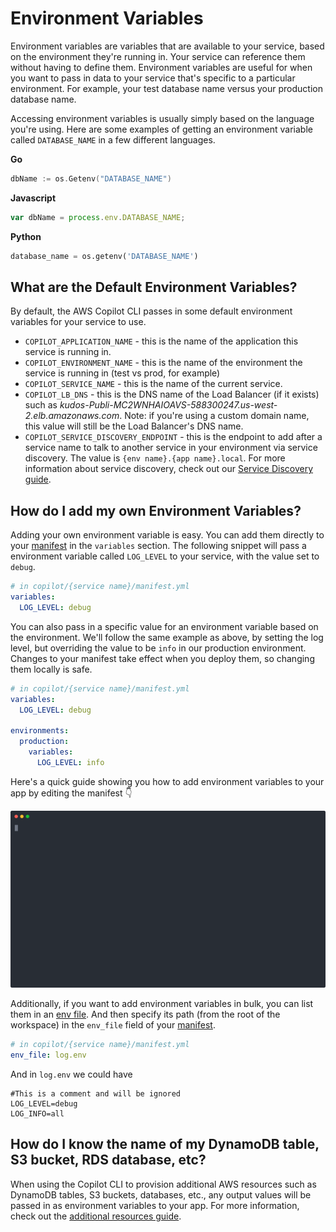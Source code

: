 # Environment Variables

Environment variables are variables that are available to your service, based on the environment they're running in. Your service can reference them without having to define them. Environment variables are useful for when you want to pass in data to your service that's specific to a particular environment. For example, your test database name versus your production database name.

Accessing environment variables is usually simply based on the language you're using. Here are some examples of getting an environment variable called `DATABASE_NAME` in a few different languages.

__Go__
```go
dbName := os.Getenv("DATABASE_NAME")
```

__Javascript__
```javascript
var dbName = process.env.DATABASE_NAME;
```

__Python__
```python
database_name = os.getenv('DATABASE_NAME')
```

## What are the Default Environment Variables?

By default, the AWS Copilot CLI passes in some default environment variables for your service to use.

* `COPILOT_APPLICATION_NAME` - this is the name of the application this service is running in.
* `COPILOT_ENVIRONMENT_NAME` - this is the name of the environment the service is running in (test vs prod, for example)
* `COPILOT_SERVICE_NAME` - this is the name of the current service.
* `COPILOT_LB_DNS` - this is the DNS name of the Load Balancer (if it exists) such as _kudos-Publi-MC2WNHAIOAVS-588300247.us-west-2.elb.amazonaws.com_. Note: if you're using a custom domain name, this value will still be the Load Balancer's DNS name.
* `COPILOT_SERVICE_DISCOVERY_ENDPOINT` - this is the endpoint to add after a service name to talk to another service in your environment via service discovery. The value is `{env name}.{app name}.local`. For more information about service discovery, check out our [Service Discovery guide](../developing/service-discovery.en.md).

## How do I add my own Environment Variables?

Adding your own environment variable is easy. You can add them directly to your [manifest](../manifest/overview.en.md) in the `variables` section. The following snippet will pass a environment variable called `LOG_LEVEL` to your service, with the value set to `debug`.

```yaml
# in copilot/{service name}/manifest.yml
variables:                    
  LOG_LEVEL: debug
```

You can also pass in a specific value for an environment variable based on the environment. We'll follow the same example as above, by setting the log level, but overriding the value to be `info` in our production environment. Changes to your manifest take effect when you deploy them, so changing them locally is safe.

```yaml
# in copilot/{service name}/manifest.yml
variables:                    
  LOG_LEVEL: debug

environments:
  production:
    variables:
      LOG_LEVEL: info
```

Here's a quick guide showing you how to add environment variables to your app by editing the manifest 👇

![Editing the manifest to add env vars](https://raw.githubusercontent.com/kohidave/ecs-cliv2-demos/master/env-vars-edit.svg?sanitize=true)

Additionally, if you want to add environment variables in bulk, you can list them in an [env file](https://docs.aws.amazon.com/AmazonECS/latest/developerguide/taskdef-envfiles.html#taskdef-envfiles-considerations). And then specify its path (from the root of the workspace) in the `env_file` field of your [manifest](../manifest/overview.en.md).

```yaml
# in copilot/{service name}/manifest.yml
env_file: log.env
```

And in `log.env` we could have
```
#This is a comment and will be ignored
LOG_LEVEL=debug
LOG_INFO=all
```

## How do I know the name of my DynamoDB table, S3 bucket, RDS database, etc?

When using the Copilot CLI to provision additional AWS resources such as DynamoDB tables, S3 buckets, databases, etc., any output values will be passed in as environment variables to your app. For more information, check out the [additional resources guide](../developing/addons/modeling.en.md).
